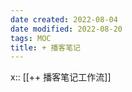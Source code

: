 ```yaml
---
date created: 2022-08-04
date modified: 2022-08-20
tags: MOC
title: + 播客笔记
---
```


x:: [[++ 播客笔记工作流]]
